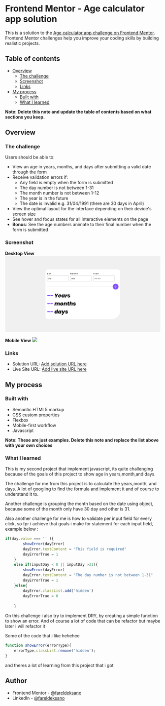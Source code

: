 # Frontend Mentor - Age calculator app solution

This is a solution to the [Age calculator app challenge on Frontend Mentor](https://www.frontendmentor.io/challenges/age-calculator-app-dF9DFFpj-Q). Frontend Mentor challenges help you improve your coding skills by building realistic projects. 

## Table of contents

- [Overview](#overview)
  - [The challenge](#the-challenge)
  - [Screenshot](#screenshot)
  - [Links](#links)
- [My process](#my-process)
  - [Built with](#built-with)
  - [What I learned](#what-i-learned)


**Note: Delete this note and update the table of contents based on what sections you keep.**

## Overview

### The challenge

Users should be able to:

- View an age in years, months, and days after submitting a valid date through the form
- Receive validation errors if:
  - Any field is empty when the form is submitted
  - The day number is not between 1-31
  - The month number is not between 1-12
  - The year is in the future
  - The date is invalid e.g. 31/04/1991 (there are 30 days in April)
- View the optimal layout for the interface depending on their device's screen size
- See hover and focus states for all interactive elements on the page
- **Bonus**: See the age numbers animate to their final number when the form is submitted

### Screenshot

**Desktop View**
![](assets/images/ageCalculator-desktop.png)

**Mobile View**
![](assets/images/ageCalculator-mobile.png.png)


### Links

- Solution URL: [Add solution URL here](https://your-solution-url.com)
- Live Site URL: [Add live site URL here](https://your-live-site-url.com)

## My process

### Built with

- Semantic HTML5 markup
- CSS custom properties
- Flexbox
- Mobile-first workflow
- Javascript

**Note: These are just examples. Delete this note and replace the list above with your own choices**

### What I learned

This is my second project that implement javascript, its quite challenging because of the goals of this project to show age in years,month,and days.

The challenge for me from this project is to calculate the years,month, and days. A lot of googling to find the formula and implement it and of course to understand it to. 

Another challenge is grouping the month based on the date using object, because some of the month only have 30 day and other is 31.

Also another challenge for me is how to validate per input field for every click, so fpr i achieve that goals i make for statement for each input field, example below : 
```js
if(day.value === '' ){
        showError(dayError)
        dayError.textContent = "This field is required"
        dayErrorTrue = 1
    }
    else if(inputDay < 0 || inputDay >31){
        showError(dayError)
        dayError.textContent = "The day number is not between 1-31"
        dayErrorTrue = 1
    }else{
        dayError.classList.add('hidden')
        dayErrorTrue = 0

    }
```

On this challenge i also try to implement DRY, by creating a simple function to show an error. And of course a lot of code that can be refactor but maybe later i will refactor it

Some of the code that i like hehehee
```js
function showError(errorType){
    errorType.classList.remove('hidden');
}
```
and theres a lot of learning from this project that i got


## Author

- Frontend Mentor - [@fareldeksano](https://www.frontendmentor.io/profile/digiT000)
- LinkedIn - [@fareldeksano](https://www.linkedin.com/in/fareldeksano/)
